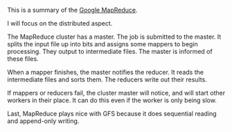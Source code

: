 This is a summary of the [Google MapReduce][map-reduce-pdf].

[map-reduce-pdf]: http://static.googleusercontent.com/media/research.google.com/en/us/archive/mapreduce-osdi04.pdf

I will focus on the distributed aspect.

The MapReduce cluster has a master. The job is submitted to the
master. It splits the input file up into bits and assigns some mappers
to begin processing. They output to intermediate files. The master is
informed of these files.

When a mapper finishes, the master notifies the reducer. It reads the
intermediate files and sorts them. The reducers write out their
results.

If mappers or reducers fail, the cluster master will notice, and will
start other workers in their place. It can do this even if the worker
is only being slow.

Last, MapReduce plays nice with GFS because it does sequential reading
and append-only writing.
